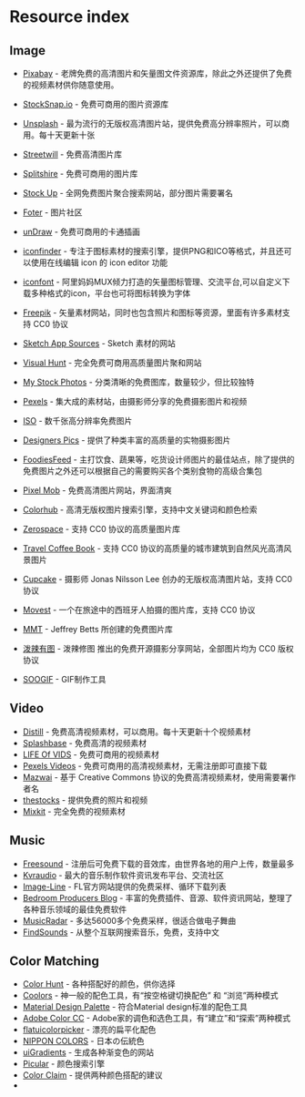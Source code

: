 # Resource index
## Image
- [Pixabay](https://pixabay.com/) - 老牌免费的高清图片和矢量图文件资源库，除此之外还提供了免费的视频素材供你随意使用。
- [StockSnap.io](https://stocksnap.io/) - 免费可商用的图片资源库
- [Unsplash](https://unsplash.com/) - 最为流行的无版权高清图片站，提供免费高分辨率照片，可以商用。每十天更新十张
- [Streetwill](http://streetwill.co/) - 免费高清图片库
- [Splitshire](https://www.splitshire.com/) - 免费可商用的图片库
- [Stock Up](https://www.sitebuilderreport.com/stock-up) - 全网免费图片聚合搜索网站，部分图片需要署名
- [Foter](https://foter.com/) - 图片社区
- [unDraw](https://undraw.co/) - 免费可商用的卡通插画
- [iconfinder](https://www.iconfinder.com/) - 专注于图标素材的搜索引擎，提供PNG和ICO等格式，并且还可以使用在线编辑 icon 的 icon editor 功能
- [iconfont](http://www.iconfont.cn/plus) - 阿里妈妈MUX倾力打造的矢量图标管理、交流平台,可以自定义下载多种格式的icon，平台也可将图标转换为字体
- [Freepik](https://www.freepik.com/) - 矢量素材网站，同时也包含照片和图标等资源，里面有许多素材支持 CC0 协议
- [Sketch App Sources](https://www.sketchappsources.com/) - Sketch 素材的网站
- [Visual Hunt](https://visualhunt.com/) - 完全免费可商用高质量图片聚和网站
- [My Stock Photos](https://mystock.themeisle.com/) - 分类清晰的免费图库，数量较少，但比较独特
- [Pexels](https://www.pexels.com/) - 集大成的素材站，由摄影师分享的免费摄影图片和视频
- [ISO](https://isorepublic.com/) - 数千张高分辨率免费图片
- [Designers Pics](http://designerspics.com/) - 提供了种类丰富的高质量的实物摄影图片
- [FoodiesFeed](https://foodiesfeed.com/) - 主打饮食、蔬果等，吃货设计师图片的最佳站点，除了提供的免费图片之外还可以根据自己的需要购买各个类别食物的高级合集包
- [Pixel Mob](https://pixelmob.co/) - 免费高清图片网站，界面清爽

- [Colorhub](https://colorhub.me/) - 高清无版权图片搜索引擎，支持中文关键词和颜色检索
- [Zerospace](http://zerospace.asika.tw/) - 支持 CC0 协议的高质量图片库
- [Travel Coffee Book](http://travelcoffeebook.com/) - 支持 CC0 协议的高质量的城市建筑到自然风光高清风景图片
- [Cupcake](http://cupcake.nilssonlee.se/) - 摄影师 Jonas Nilsson Lee 创办的无版权高清图片站，支持 CC0 协议
- [Movest](http://moveast.me/) - 一个在旅途中的西班牙人拍摄的图片库，支持 CC0 协议
- [MMT](http://mmtstock.com/) - Jeffrey Betts 所创建的免费图片库
- [泼辣有图](http://www.polayoutu.com/) - 泼辣修图 推出的免费开源摄影分享网站，全部图片均为 CC0 版权协议
- [SOOGIF](http://www.soogif.com/editor) - GIF制作工具

## Video
- [Distill](http://www.wedistill.io/) - 免费高清视频素材，可以商用。每十天更新十个视频素材
- [Splashbase](http://www.splashbase.co/images?videos=true) - 免费高清的视频素材
- [LIFE Of VIDS](http://www.lifeofvids.com/) - 免费可商用的视频素材
- [Pexels Videos](https://videos.pexels.com/) - 免费可商用的高清视频素材，无需注册即可直接下载
- [Mazwai](http://mazwai.com/#/grid) - 基于 Creative Commons 协议的免费高清视频素材，使用需要署作者名
- [thestocks](http://thestocks.im/) - 提供免费的照片和视频
- [Mixkit](https://mixkit.co/) - 完全免费的视频素材

## Music
- [Freesound](https://freesound.org/) - 注册后可免费下载的音效库，由世界各地的用户上传，数量最多
- [Kvraudio](https://www.kvraudio.com/) - 最大的音乐制作软件资讯发布平台、交流社区
- [Image-Line](http://forum.image-line.com/viewtopic.php?f=1100&t=36569) - FL官方网站提供的免费采样、循环下载列表
- [Bedroom Producers Blog](https://bedroomproducersblog.com/) - 丰富的免费插件、音源、软件资讯网站，整理了各种音乐领域的最佳免费软件
- [MusicRadar](http://www.musicradar.com/news/tech/free-music-samples-download-loops-hits-and-multis-627820) - 多达56000多个免费采样，很适合做电子舞曲
- [FindSounds](http://www.findsounds.com/) - 从整个互联网搜索音乐，免费，支持中文

## Color Matching
- [Color Hunt](https://colorhunt.co/) - 各种搭配好的颜色，供你选择
- [Coolors](https://coolors.co/app/d0e3cc-f7ffdd-fcfdaf-efd780-dba159) - 神一般的配色工具，有“按空格键切换配色” 和 “浏览”两种模式
- [Material Design Palette](https://www.materialpalette.com/) - 符合Material design标准的配色工具
- [Adobe Color CC](https://color.adobe.com/zh/explore/newest/) - Adobe家的调色和选色工具，有“建立”和“探索”两种模式
- [flatuicolorpicker](http://www.flatuicolorpicker.com/) - 漂亮的扁平化配色
- [NIPPON COLORS](http://nipponcolors.com/) - 日本の伝統色
- [uiGradients](https://uigradients.com/) - 生成各种渐变色的网站
- [Picular](https://picular.co/) - 颜色搜索引擎
- [Color Claim](https://www.vanschneider.com/colors) - 提供两种颜色搭配的建议
- 